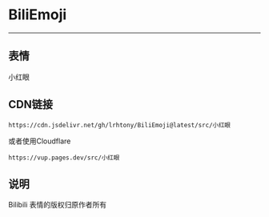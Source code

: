 # BiliEmoji
---
## 表情
小红眼
## CDN链接
```
https://cdn.jsdelivr.net/gh/lrhtony/BiliEmoji@latest/src/小红眼
```
或者使用Cloudflare
```
https://vup.pages.dev/src/小红眼
```
## 说明
Bilibili 表情的版权归原作者所有
